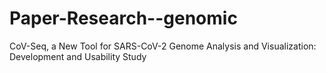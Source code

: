 # Paper-Research--genomic
CoV-Seq, a New Tool for SARS-CoV-2 Genome Analysis and Visualization: Development and Usability Study
